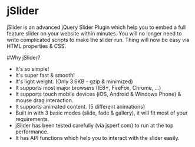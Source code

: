 # jSlider
jSlider is an advanced jQuery Slider Plugin which help you to embed a full feature slider on your website within minutes. You will no longer need to write complicated scripts to make the slider run. Thing will now be easy via HTML properties & CSS.

#Why jSlider?
- It's so simple!
- It's super fast & smooth!
- It's light weight. (Only 3.6KB - gzip & minimized)
- It supports most major browsers (IE8+, FireFox, Chrome, ...)
- It supports touch mobile devices (iOS, Android & Windows Phone) & mouse drag interaction.
- It supports animated content. (5 different animations)
- Built in with 3 basic modes (slide, fade & gallery), it will fit most of your requirements.
- jSlider has been tested carefully (via jsperf.com) to run at the top performance.
- It has API functions which help you to interact with the slider easily.
